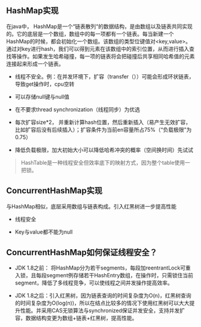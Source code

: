 ## HashMap实现

在java中， HashMap是一个“链表散列“的数据结构，是由数组以及链表共同实现的。它的底层是一个数组，数组中的每一项都有一个链表。每当新建一个HashMap的时候，都会初始化一个数组。该数组的类型位键值对<key,value>。通过对key进行hash，我们可以得到元素在该数组中的索引位置，从而进行插入查找等操作。如果发生哈希碰撞，每一项的链表将会把碰撞后共享相同哈希值的元素连接起来形成一个链表。 



- 线程不安全。例：在并发环境下，扩容（transfer（））可能会形成环状链表，导致get操作时，cpu空转

- 可以存储null键与null值

- 在不要求thread synchronization（线程同步）为优选

- 每次扩容size*2， 并重新计算hash位置，然后重新插入（易产生无效扩容，比如扩容后没有后续插入）；扩容条件为当前en容量所占75%（“负载极限”为0.75）

- 降低负载极限，加大初始大小可以降低哈希冲突的概率（空间换时间）先试试







> HashTable是一种线程安全但效率底下的映射方式，因为整个table使用一把锁。

## ConcurrentHashMap实现

与HashMap相似，底层采用数组与链表构成。引入红黑树进一步提高性能

- 线程安全

- Key与value都不能为null





## ConcurrentHashMap如何保证线程安全？

- JDK 1.8之前： 将HashMap分为若干segments，每段加reentrantLock可重入锁，且每段segment例存储若干HashEntry数组，在操作时，只需锁住当前segment，降低了多线程竞争，可以使线程之间并发操作提高效率。

- JDK 1.8之后：引入红黑树，因为链表查询的时间复杂度为O(n)，红黑树查询的时间复杂度为O(log(n))，所以在结点比较多的情况下使用红黑树可以大大提升性能。并采用CAS无锁算法与synchronized保证并发安全，支持并发扩容，数据结构变更为数组+链表+红黑树，提高性能。
